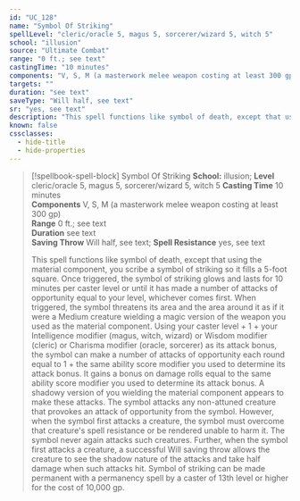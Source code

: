 ```yaml
---
id: "UC_128"
name: "Symbol Of Striking"
spellLevel: "cleric/oracle 5, magus 5, sorcerer/wizard 5, witch 5"
school: "illusion"
source: "Ultimate Combat"
range: "0 ft.; see text"
castingTime: "10 minutes"
components: "V, S, M (a masterwork melee weapon costing at least 300 gp)"
targets: ""
duration: "see text"
saveType: "Will half, see text"
sr: "yes, see text"
description: "This spell functions like symbol of death, except that using the material component, you scribe a symbol of striking so it fills a 5-foot square. Once triggered, the symbol of striking glows and  lasts for 10 minutes per caster level or until it has made a number of attacks of opportunity equal to your level, whichever comes first. When triggered, the symbol threatens its area and the area around it as if it were a Medium creature wielding a magic version of the weapon you used as the material component. Using your caster level + 1 + your Intelligence modifier (magus, witch, wizard) or Wisdom modifier (cleric) or Charisma modifier (oracle, sorcerer) as its attack bonus, the symbol can make a number of attacks of opportunity each round equal to 1 + the same ability score modifier you used to determine its attack bonus. It gains a bonus on damage rolls equal to the same ability score modifier you used to determine its attack bonus. A shadowy version of you wielding the material component appears to make these attacks.  The symbol attacks any non-attuned creature that provokes an attack of opportunity from the symbol. However, when the symbol first attacks a creature, the symbol must overcome that creature's spell resistance or be rendered unable to harm it. The symbol never again attacks such creatures. Further, when the symbol first attacks a creature, a successful Will saving throw allows the creature to see the shadow nature of the attacks and take half damage when such attacks hit.  Symbol of striking can be made permanent with a permanency spell by a caster of 13th level or higher for the cost of 10,000 gp."
known: false
cssclasses:
  - hide-title
  - hide-properties
---
```


> [!spellbook-spell-block] Symbol Of Striking
> **School:** illusion; **Level** cleric/oracle 5, magus 5, sorcerer/wizard 5, witch 5
> **Casting Time** 10 minutes  
> **Components** V, S, M (a masterwork melee weapon costing at least 300 gp)  
> **Range** 0 ft.; see text  
> **Duration** see text  
> **Saving Throw** Will half, see text; **Spell Resistance** yes, see text
> 
> This spell functions like symbol of death, except that using the material component, you scribe a symbol of striking so it fills a 5-foot square. Once triggered, the symbol of striking glows and  lasts for 10 minutes per caster level or until it has made a number of attacks of opportunity equal to your level, whichever comes first. When triggered, the symbol threatens its area and the area around it as if it were a Medium creature wielding a magic version of the weapon you used as the material component. Using your caster level + 1 + your Intelligence modifier (magus, witch, wizard) or Wisdom modifier (cleric) or Charisma modifier (oracle, sorcerer) as its attack bonus, the symbol can make a number of attacks of opportunity each round equal to 1 + the same ability score modifier you used to determine its attack bonus. It gains a bonus on damage rolls equal to the same ability score modifier you used to determine its attack bonus. A shadowy version of you wielding the material component appears to make these attacks.  The symbol attacks any non-attuned creature that provokes an attack of opportunity from the symbol. However, when the symbol first attacks a creature, the symbol must overcome that creature's spell resistance or be rendered unable to harm it. The symbol never again attacks such creatures. Further, when the symbol first attacks a creature, a successful Will saving throw allows the creature to see the shadow nature of the attacks and take half damage when such attacks hit.  Symbol of striking can be made permanent with a permanency spell by a caster of 13th level or higher for the cost of 10,000 gp.